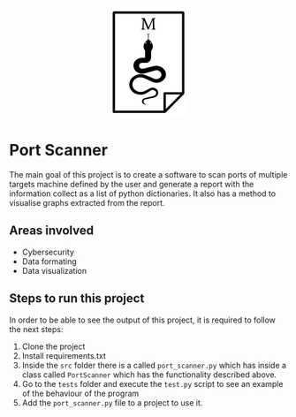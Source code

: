 <p align="center">
  <img src="images/my-logo.png">
</p>

# Port Scanner

The main goal of this project is to create a software to scan ports of multiple targets machine defined by the user and generate a report with the information collect as a list of python dictionaries.
It also has a method to visualise graphs extracted from the report.
## Areas involved

- Cybersecurity
- Data formating
- Data visualization

## Steps to run this project

In order to be able to see the output of this project, it is required to follow the next steps:

1. Clone the project
2. Install requirements.txt
3. Inside the `src` folder there is a called `port_scanner.py` which has inside a class called `PortScanner` which has the functionality described above.
4. Go to the `tests` folder and execute the `test.py` script to see an example of the behaviour of the program
5. Add the `port_scanner.py` file to a project to use it.
